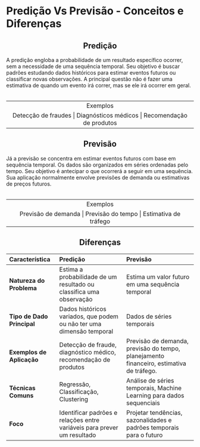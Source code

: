 # Predição Vs Previsão - Conceitos e Diferenças

<h2 align="center">Predição</h2>
A predição engloba a probabilidade de um resultado específico ocorrer, sem a necessidade de uma sequência temporal. Seu objetivo é buscar padrões estudando dados históricos 
para estimar eventos futuros ou classificar novas observações. A principal questão não é fazer uma estimativa de quando um evento irá correr, mas se ele irá ocorrer em geral.
</br></br>

<table align="center">
  <tr>
    <td align="center">Exemplos</td>
  </tr>
  <tr>
    <td align="center"> Detecção de fraudes | Diagnósticos médicos | Recomendação de produtos </td>
  </tr>
</table>

<h2 align="center"> Previsão </h2>
Já a previsão se concentra em estimar eventos futuros com base em sequência temporal. Os dados são organizados em séries ordenadas pelo tempo. Seu objetivo é antecipar o que
ocorrerá a seguir em uma sequência. Sua aplicação normalmente envolve previsões de demanda ou estimativas de preços futuros.
</br></br>

<table align="center">
  <tr>
    <td align="center">Exemplos</td>
  </tr>
  <tr>
    <td align="center"> Previsão de demanda | Previsão do tempo | Estimativa de tráfego </td>
  </tr>
</table>

<h2 align="center"> Diferenças </h2>

| Característica | Predição | Previsão |
| :--- | :--- | :--- |
| **Natureza do Problema** | Estima a probabilidade de um resultado ou classifica uma observação | Estima um valor futuro em uma sequência temporal |
| **Tipo de Dado Principal** | Dados históricos variados, que podem ou não ter uma dimensão temporal | Dados de séries temporais |
| **Exemplos de Aplicação** | Detecção de fraude, diagnóstico médico, recomendação de produtos | Previsão de demanda, previsão do tempo, planejamento financeiro, estimativa de tráfego. |
| **Técnicas Comuns** | Regressão, Classificação, Clustering | Análise de séries temporais, Machine Learning para dados sequenciais |
| **Foco** | Identificar padrões e relações entre variáveis para prever um resultado | Projetar tendências, sazonalidades e padrões temporais para o futuro |
